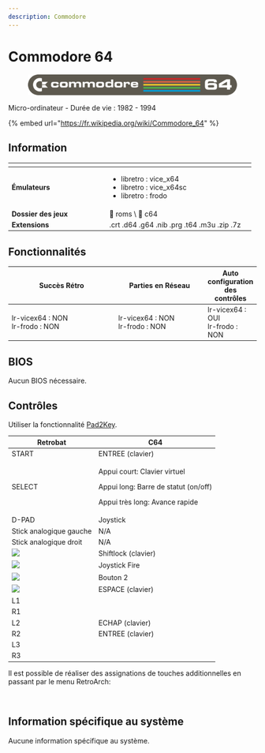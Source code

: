 ```yaml
---
description: Commodore
---
```


# Commodore 64

<div align="left"><figure><img src="https://raw.githubusercontent.com/fabricecaruso/es-theme-carbon/52ff37c9e265587d006945a2ba695b5a962b3a3d/art/logos/c64.svg" alt=""><figcaption></figcaption></figure></div>

Micro-ordinateur - Durée de vie : 1982 - 1994

{% embed url="https://fr.wikipedia.org/wiki/Commodore_64" %}

## Information

<table data-header-hidden><thead><tr><th width="184"></th><th></th><th data-hidden></th></tr></thead><tbody><tr><td><strong>Émulateurs</strong></td><td><ul><li>libretro : vice_x64</li><li>libretro : vice_x64sc</li><li>libretro : frodo</li></ul></td><td></td></tr><tr><td><strong>Dossier des jeux</strong></td><td><span data-gb-custom-inline data-tag="emoji" data-code="1f4c1">📁</span> roms \ <span data-gb-custom-inline data-tag="emoji" data-code="1f4c2">📂</span> c64</td><td></td></tr><tr><td><strong>Extensions</strong></td><td>.crt .d64 .g64 .nib .prg .t64 .m3u .zip .7z</td><td></td></tr></tbody></table>

## Fonctionnalités

<table><thead><tr><th width="245">Succès Rétro</th><th width="200">Parties en Réseau</th><th>Auto configuration des contrôles</th></tr></thead><tbody><tr><td>lr-vicex64 : NON<br>lr-frodo : NON</td><td>lr-vicex64 : NON<br>lr-frodo : NON</td><td>lr-vicex64 : OUI<br>lr-frodo : NON</td></tr></tbody></table>

## BIOS

Aucun BIOS nécessaire.

## Contrôles

Utiliser la fonctionnalité [Pad2Key](../../../../controleurs/pad2key.md).

| Retrobat                                          | C64                                                                                                                   |
| ------------------------------------------------- | --------------------------------------------------------------------------------------------------------------------- |
| START                                             | ENTREE (clavier)                                                                                                      |
| SELECT                                            | <p>Appui court: Clavier virtuel </p><p>Appui long: Barre de statut (on/off) </p><p>Appui très long: Avance rapide</p> |
| D-PAD                                             | Joystick                                                                                                              |
| Stick analogique gauche                           | N/A                                                                                                                   |
| Stick analogique droit                            | N/A                                                                                                                   |
| ![](<../../../../.gitbook/assets/image (33).png>) | Shiftlock (clavier)                                                                                                   |
| ![](<../../../../.gitbook/assets/image (20).png>) | Joystick Fire                                                                                                         |
| ![](<../../../../.gitbook/assets/image (7).png>)  | Bouton 2                                                                                                              |
| ![](<../../../../.gitbook/assets/image (35).png>) | ESPACE (clavier)                                                                                                      |
| L1                                                |                                                                                                                       |
| R1                                                |                                                                                                                       |
| L2                                                | ECHAP (clavier)                                                                                                       |
| R2                                                | ENTREE (clavier)                                                                                                      |
| L3                                                |                                                                                                                       |
| R3                                                |                                                                                                                       |

Il est possible de réaliser des assignations de touches additionnelles en passant par le menu RetroArch:

<div align="left"><figure><img src="https://i.imgur.com/NvmGc0W.png" alt=""><figcaption></figcaption></figure></div>

## Information spécifique au système

Aucune information spécifique au système.
